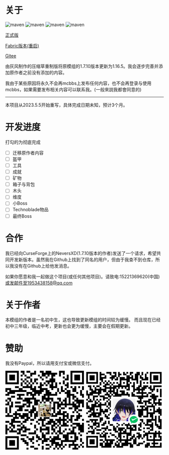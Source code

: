 # 关于

![maven](https://img.shields.io/badge/License-AGPL--3.0-red) ![maven](https://img.shields.io/github/last-commit/Grey-Wind/CompressedGrassReborn-Forge) ![maven](https://img.shields.io/github/release-date/Grey-Wind/CompressedGrassReborn-Forge) ![maven](https://img.shields.io/github/license/Grey-Wind/CompressedGrassReborn-Forge)

[正式版](https://github.com/Adenx0/Compressed_Grass_Reborn/releases)

[Fabric版本(重启)](https://github.com/Adenx0/CompressedGrassReborn-Fabric)

[Gitee](https://gitee.com/adenx/compressed-grass-reborn)

由灰风制作的压缩草重制版将原模组的1.7.10版本更新为1.16.5。我会逐步完善并添加原作者之前没有添加的内容。

我由于某些原因将永久不会再mcbbs上发布任何内容，也不会再登录与使用mcbbs，如果需要发布相关内容可以联系我。(一般來説我都會同意的)

---

本项目从2023.5.5开始重写，具体完成日期未知，预计3个月。

# 开发进度

打勾的为彻底完成

* [ ] 迁移原作者内容
* [ ] 盔甲
* [ ] 工具
* [ ] 成就
* [ ] 矿物
* [ ] 箱子与背包
* [ ] 木头
* [ ] 维度
* [ ] 小Boss
* [ ] Technoblade物品
* [ ] 最终Boss

# 合作

我已经向CurseForge上的NeversXD(1.7.10版本的作者)发送了一个请求，希望共同开发新版本。虽然我在Github上找到了同名的用户，但由于我查不到仓库，所以我没有在Github上给他发消息。

如果你愿意和我一起做这个项目(或任何其他项目)。请致电:15221369620(中国)或发邮件至1953438158@qq.com

# 关于作者

本模组的作者是一名初中生，这也导致更新模组的时间较为缓慢。
而且现在已经初中三年级，临近中考，更新也会更为缓慢，主要会在假期更新。

# 赞助

我没有Paypal，所以请用支付宝或微信支付。

![1668321409087](image/README_CN/1668321409087.png)
